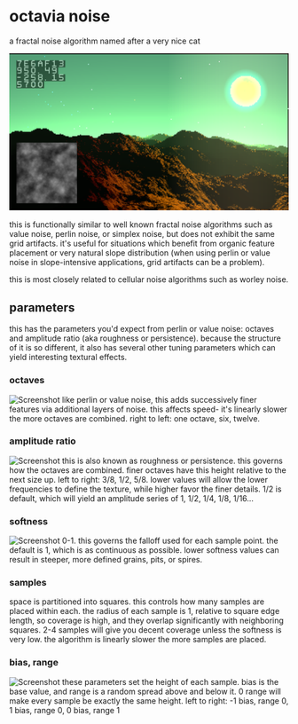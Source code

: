# octavia noise
a fractal noise algorithm named after a very nice cat

![Screenshot](twelve_octaves_thumb.png)

this is functionally similar to well known fractal noise algorithms such as value noise, perlin noise, or simplex noise, but does not exhibit the same grid artifacts. it's useful for situations which benefit from organic feature placement or very natural slope distribution (when using perlin or value noise in slope-intensive applications, grid artifacts can be a problem). 

this is most closely related to cellular noise algorithms such as worley noise.

## parameters
this has the parameters you'd expect from perlin or value noise: octaves and amplitude ratio (aka roughness or persistence). because the structure of it is so different, it also has several other tuning parameters which can yield interesting textural effects.

### octaves
![Screenshot](octaves.png)
like perlin or value noise, this adds successively finer features via additional layers of noise. this affects speed- it's linearly slower the more octaves are combined. right to left: one octave, six, twelve.

### amplitude ratio
![Screenshot](amplitude_ratio.png)
this is also known as roughness or persistence. this governs how the octaves are combined. finer octaves have this height relative to the next size up. left to right: 3/8, 1/2, 5/8. lower values will allow the lower frequencies to define the texture, while higher favor the finer details. 1/2 is default, which will yield an amplitude series of 1, 1/2, 1/4, 1/8, 1/16...

### softness
![Screenshot](softness.png)
0-1. this governs the falloff used for each sample point. the default is 1, which is as continuous as possible. lower softness values can result in steeper, more defined grains, pits, or spires. 

### samples
space is partitioned into squares. this controls how many samples are placed within each. the radius of each sample is 1, relative to square edge length, so coverage is high, and they overlap significantly with neighboring squares. 2-4 samples will give you decent coverage unless the softness is very low. the algorithm is linearly slower the more samples are placed.

### bias, range
![Screenshot](bias_range.png)
these parameters set the height of each sample. bias is the base value, and range is a random spread above and below it. 0 range will make every sample be exactly the same height. left to right: -1 bias, range 0, 1 bias, range 0, 0 bias, range 1
